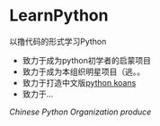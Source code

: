 # LearnPython
以撸代码的形式学习Python

+ 致力于成为python初学者的启蒙项目  
+ 致力于成为本组织明星项目（逃。。  
+ 致力于打造中文版[python koans](https://github.com/gregmalcolm/python_koans)  
+ 致力于...  

*Chinese Python Organization produce*
